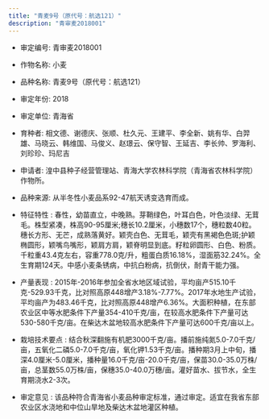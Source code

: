 ```yaml
---
title: "青麦9号（原代号：航选121）"
description: "青审麦2018001"
---
```

* 审定编号:  青审麦2018001

*  作物名称:  小麦

*  品种名称:  青麦9号（原代号：航选121）

*  审定年份:  2018

*  审定单位:  青海省

* 育种者:  相文德、谢德庆、张顺、杜久元、王建平、李全新、姚有华、白羿雄、马晓云、韩维国、马俊义、赵璟云、保守智、王延吉、李长帅、罗海利、刘珍珍、玛尼吉

*  申请者:  湟中县种子经营管理站、青海大学农林科学院（青海省农林科学院）作物所。

*  品种来源:  从半冬性小麦品系92-47航天诱变选育而成。

*  特征特性 : 
春性，幼苗直立，中晚熟。芽鞘绿色，叶耳白色，叶色淡绿、无茸毛。株型紧凑，株高90-95厘米;穗长10.2厘米，小穗数17个，穗粒数40粒。穗长方形、无芒，成熟落黄好。颖壳白色、无茸毛，颖壳有黑褐色色斑;护颖椭圆形，颖嘴鸟嘴形，颖肩方肩，颖脊明显到底。籽粒卵圆形、白色、粉质。千粒重43.4克左右，容重778.0克/升，粗蛋白质16.18%，湿面筋32.24%。全生育期124天。中感小麦条锈病，中抗白粉病，抗倒伏，耐青干能力强。
 
*  产量表现 : 
2015年-2016年参加全省水地区域试验，平均亩产515.10千克-529.93千克，比对照高原448增产3.18%-7.77%。2017年水地生产试验，平均亩产为483.46千克，比对照高原448增产6.36%。大面积种植，在东部农业区中等水肥条件下产量354-410千克/亩，在较高水肥条件下产量可达530-580千克/亩。在柴达木盆地较高水肥条件下产量可达600千克/亩以上。

*  栽培技术要点 : 
结合秋深翻施有机肥3000千克/亩。播前施纯氮5.0-7.0千克/亩，五氧化二磷5.0-7.0千克/亩，氧化钾1.53千克/亩。播种期3月上中旬，播深4.0厘米-5.0厘米，播种量16.0千克/亩-20.0千克/亩，保苗30.0-35.0万株/亩，总茎数55.0万株/亩，保穗35.0-40.0万穗/亩。灌好苗水、拔节水，全生育期浇水2-3次。

*  审定意见 : 
该品种符合青海省小麦品种审定标准，通过审定。适宜在我省东部农业区水浇地和中位山旱地及柴达木盆地灌区种植。
